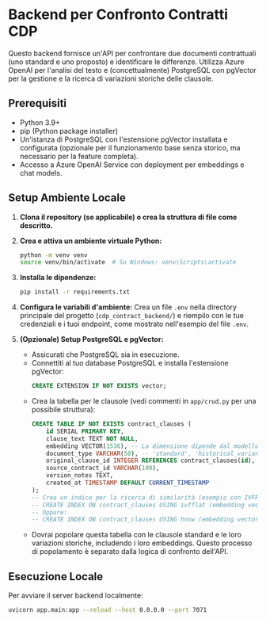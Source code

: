# Backend per Confronto Contratti CDP

Questo backend fornisce un'API per confrontare due documenti contrattuali (uno standard e uno proposto)
e identificare le differenze. Utilizza Azure OpenAI per l'analisi del testo e (concettualmente)
PostgreSQL con pgVector per la gestione e la ricerca di variazioni storiche delle clausole.

## Prerequisiti

- Python 3.9+
- pip (Python package installer)
- Un'istanza di PostgreSQL con l'estensione pgVector installata e configurata (opzionale per il funzionamento base senza storico, ma necessario per la feature completa).
- Accesso a Azure OpenAI Service con deployment per embeddings e chat models.

## Setup Ambiente Locale

1.  **Clona il repository (se applicabile) o crea la struttura di file come descritto.**

2.  **Crea e attiva un ambiente virtuale Python:**
    ```bash
    python -m venv venv
    source venv/bin/activate  # Su Windows: venv\Scripts\activate
    ```

3.  **Installa le dipendenze:**
    ```bash
    pip install -r requirements.txt
    ```

4.  **Configura le variabili d'ambiente:**
    Crea un file `.env` nella directory principale del progetto (`cdp_contract_backend/`)
    e riempilo con le tue credenziali e i tuoi endpoint, come mostrato nell'esempio del file `.env`.

5.  **(Opzionale) Setup PostgreSQL e pgVector:**
    - Assicurati che PostgreSQL sia in esecuzione.
    - Connettiti al tuo database PostgreSQL e installa l'estensione pgVector:
      ```sql
      CREATE EXTENSION IF NOT EXISTS vector;
      ```
    - Crea la tabella per le clausole (vedi commenti in `app/crud.py` per una possibile struttura):
      ```sql
      CREATE TABLE IF NOT EXISTS contract_clauses (
          id SERIAL PRIMARY KEY,
          clause_text TEXT NOT NULL,
          embedding VECTOR(1536), -- La dimensione dipende dal modello di embedding (es. 1536 per text-embedding-ada-002)
          document_type VARCHAR(50), -- 'standard', 'historical_variant'
          original_clause_id INTEGER REFERENCES contract_clauses(id),
          source_contract_id VARCHAR(100),
          version_notes TEXT,
          created_at TIMESTAMP DEFAULT CURRENT_TIMESTAMP
      );
      -- Crea un indice per la ricerca di similarità (esempio con IVFFlat, HNSW è un'altra opzione)
      -- CREATE INDEX ON contract_clauses USING ivfflat (embedding vector_cosine_ops) WITH (lists = 100);
      -- Oppure:
      -- CREATE INDEX ON contract_clauses USING hnsw (embedding vector_cosine_ops);
      ```
    - Dovrai popolare questa tabella con le clausole standard e le loro variazioni storiche, includendo i loro embeddings. Questo processo di popolamento è separato dalla logica di confronto dell'API.

## Esecuzione Locale

Per avviare il server backend localmente:

```bash
uvicorn app.main:app --reload --host 0.0.0.0 --port 7071